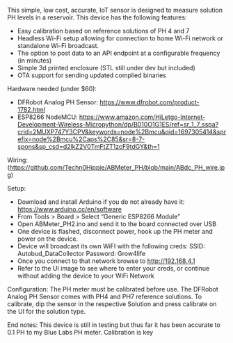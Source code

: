 This simple, low cost, accurate, IoT sensor is designed to measure solution PH levels in a reservoir. This device has the following features:
-	Easy calibration based on reference solutions of PH 4 and 7
-	Headless Wi-Fi setup allowing for connection to home Wi-Fi network or standalone Wi-Fi broadcast.
-	The option to post data to an API endpoint at a configurable frequency (in minutes)
-	Simple 3d printed enclosure (STL still under dev but included)
-	OTA support for sending updated complied binaries

Hardware needed (under $60):
-	DFRobot Analog PH Sensor: https://www.dfrobot.com/product-1782.html
-	ESP8266 NodeMCU: https://www.amazon.com/HiLetgo-Internet-Development-Wireless-Micropython/dp/B010O1G1ES/ref=sr_1_7_sspa?crid=2MUXP747Y3CPV&keywords=node%2Bmcu&qid=1697305414&sprefix=node%2Bmcu%2Caps%2C85&sr=8-7-spons&sp_csd=d2lkZ2V0TmFtZT1zcF9tdGY&th=1

Wiring: (https://github.com/Techn0Hippie/ABMeter_PH/blob/main/ABdc_PH_wire.jpg)

Setup:
-	Download and install Arduino if you do not already have it: https://www.arduino.cc/en/software
-	From Tools > Board > Select “Generic ESP8266 Module”
-	Open ABMeter_PH2.ino and send it to the board connected over USB 
-	One device is flashed, disconnect power, hook up the PH meter and power on the device.
-	Device will broadcast its own WiFI with the following creds: 
    SSID: Autobud_DataCollector
    Password: Grow4life
-	Once you connect to that network browse to http://192.168.4.1
-	Refer to the UI image to see where to enter your creds, or continue without adding the device to your WiFi Network

Configuration:
The PH meter must be calibrated before use. The DFRobot Analog PH Sensor comes with PH4 and PH7 reference solutions. To calibrate, dip the sensor in the respective
Solution and press calibrate on the UI for the solution type.

End notes: This device is still in testing but thus far it has been accurate to 0.1 PH to my Blue Labs PH meter. Calibration is key 
